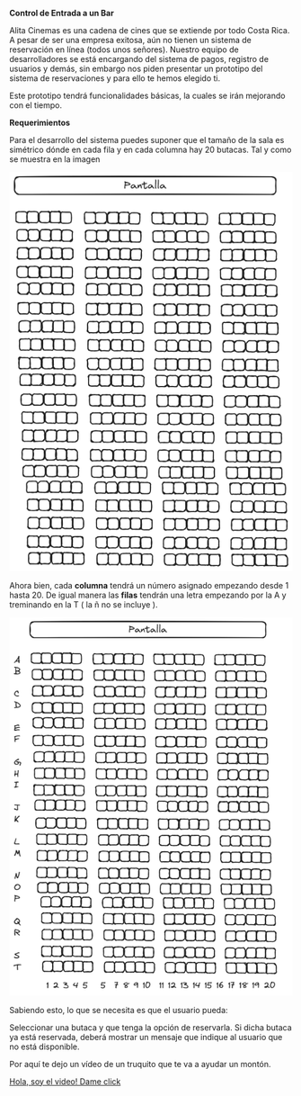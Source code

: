 **Control de Entrada a un Bar**

Alita Cinemas es una cadena de cines que se extiende por todo Costa Rica. A pesar de ser una empresa exitosa, aún no tienen un sistema de reservación en línea (todos unos señores). Nuestro equipo de desarrolladores se está encargando del sistema de pagos, registro de usuarios y demás, sin embargo nos piden presentar un prototipo del sistema de reservaciones y para ello te hemos elegido ti. 

Este prototipo tendrá funcionalidades básicas, la cuales se irán mejorando con el tiempo. 



**Requerimientos**

Para el desarrollo del sistema puedes suponer que el tamaño de la sala es simétrico dónde en cada fila y en cada columna hay 20 butacas. Tal y como se muestra en la imagen

<img  src="./img/1.png" />


Ahora bien, cada **columna** tendrá un número asignado empezando desde 1 hasta 
20. De igual manera las **filas** tendrán una letra empezando por la A y treminando en la T ( la ñ no se incluye ).

<img  src="./img/2.png" />


Sabiendo esto, lo que se necesita es que el usuario pueda:

Seleccionar una butaca y que tenga la opción de reservarla. Si dicha butaca ya está reservada, deberá mostrar un mensaje que indique al usuario que no está disponible. 


Por aquí te dejo un vídeo de un truquito que te va a ayudar un montón.

<a href=https://youtu.be/1lsu4rXOfJM> Hola, soy el video! Dame click </a>